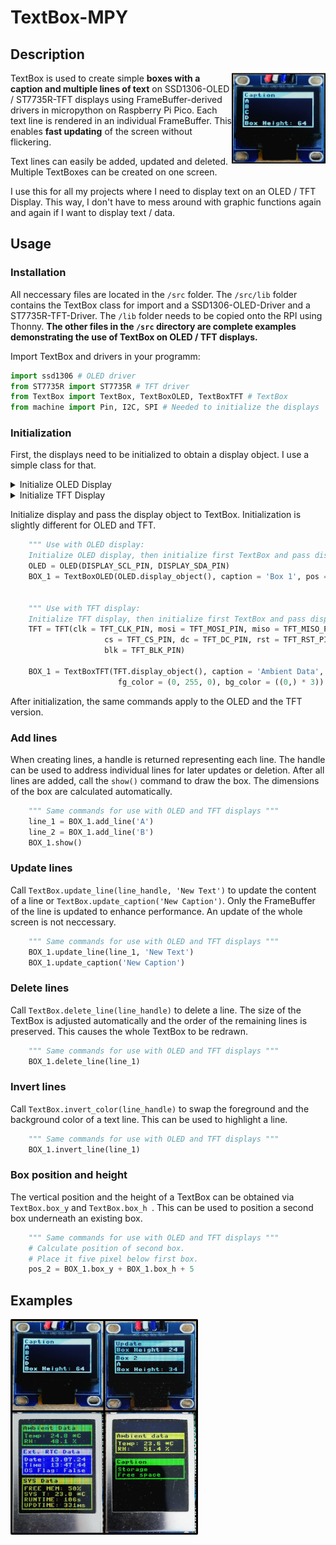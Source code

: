 # TextBox-MPY

## Description
<img align="right"  src="doc/OLED.jpg" width="150" height="auto" />

TextBox is used to create simple **boxes with a caption and multiple lines of text** on SSD1306-OLED / ST7735R-TFT displays using FrameBuffer-derived drivers in micropython on Raspberry Pi Pico.
Each text line is rendered in an individual FrameBuffer. 
This enables **fast updating** of the screen without flickering.

Text lines can easily be added, updated and deleted. 
Multiple TextBoxes can be created on one screen.

I use this for all my projects where I need to display text on an OLED / TFT Display.
This way, I don't have to mess around with graphic functions again and again if I want to display text / data.

## Usage

### Installation

All neccessary files are located in the `/src` folder.
The `/src/lib` folder contains the TextBox class for import and a SSD1306-OLED-Driver and a ST7735R-TFT-Driver.
The `/lib` folder needs to be copied onto the RPI using Thonny. 
**The other files in the `/src` directory are complete examples demonstrating the use of TextBox on OLED / TFT displays.**

Import TextBox and drivers in your programm:
```python
import ssd1306 # OLED driver
from ST7735R import ST7735R # TFT driver
from TextBox import TextBox, TextBoxOLED, TextBoxTFT # TextBox
from machine import Pin, I2C, SPI # Needed to initialize the displays
```

### Initialization

First, the displays need to be initialized to obtain a display object.
I use a simple class for that.

<details>
<summary>Initialize OLED Display</summary>

```python
"""OLED Display
VCC --> VBUS Pin 36 (3.3V)
GND --> Pin Nr. 3"""
DISPLAY_SDA_PIN = const(26)
DISPLAY_SCL_PIN = const(27)
DISPLAY_I2C_INSTANCE = const(1)

class OLED:
    def __init__(self, scl_pin, sda_pin):
        self.scl_pin = scl_pin
        self.sda_pin = sda_pin
        
        self.width  = 128
        self.height = 64
        
        # Make sure to use the correct I2C instance (0 or 1)
        # according to pin map
        self.i2c = I2C(DISPLAY_I2C_INSTANCE,scl=Pin(self.scl_pin),
                       sda=Pin(self.sda_pin), freq = 2000000)
        
        self.display = ssd1306.SSD1306_I2C(self.width, self.height, self.i2c)
        self.clear()

    # Returns display object. 
    def display_object(self):
        return self.display
    
    def clear(self):
        self.display.fill(0)
        self.display.show()
```

</details>


<details>
<summary>Initialize TFT Display</summary>

```python
"""TFT Display
VCC --> VBUS Pin 36 (3.3V)
GND --> Pin Nr. 3"""
TFT_MISO_PIN = None # --> not needed
TFT_CLK_PIN = const(2)  # --> SCK
TFT_MOSI_PIN = const(3) # --> SDA
TFT_RST_PIN = const(4) # --> RES
TFT_DC_PIN = const(5) # --> DC
TFT_CS_PIN = const(6) # --> CS
TFT_BLK_PIN = const(7) # --> Backlight

class TFT():
    def __init__(self, clk, mosi, miso, cs, dc, rst, blk):
        self.width = 128
        self.height = 160
        
        self.dc = Pin(dc, Pin.OUT, Pin.PULL_DOWN)
        self.cs = Pin(cs, Pin.OUT, Pin.PULL_DOWN)
        self.rst = Pin(rst, Pin.OUT, Pin.PULL_DOWN)
        
        self.blk = Pin(blk, Pin.OUT, Pin.PULL_UP)
        
        # Turn on backlight.
        # Brightness may be controlled by PWM.
        self.blk(1)
        
        self.spi = SPI(0, baudrate = 15625000, polarity = 0, phase = 0, sck = Pin(clk),
                   mosi = Pin(mosi), miso = miso)
    
        self.display = ST7735R(self.spi, self.cs, self.dc, self.rst,
                   height = self.height, width = self.width)
        
    # Returns display object.    
    def display_object(self):
        return self.display
    
    def clear(self):
        self.display.fill(0)
        self.display.show()
```

</details>

Initialize display and pass the display object to TextBox.
Initialization is slightly different for OLED and TFT.


```python
    """ Use with OLED display:
    Initialize OLED display, then initialize first TextBox and pass display handle. """
    OLED = OLED(DISPLAY_SCL_PIN, DISPLAY_SDA_PIN)
    BOX_1 = TextBoxOLED(OLED.display_object(), caption = 'Box 1', pos = 0)


    """ Use with TFT display:
    Initialize TFT display, then initialize first TextBox and pass display handle. """
    TFT = TFT(clk = TFT_CLK_PIN, mosi = TFT_MOSI_PIN, miso = TFT_MISO_PIN,
                     cs = TFT_CS_PIN, dc = TFT_DC_PIN, rst = TFT_RST_PIN,
                     blk = TFT_BLK_PIN)

    BOX_1 = TextBoxTFT(TFT.display_object(), caption = 'Ambient Data', pos = 5,
                        fg_color = (0, 255, 0), bg_color = ((0,) * 3))
```

After initialization, the same commands apply to the OLED and the TFT version.


### Add lines

When creating lines, a handle is returned representing each line.
The handle can be used to address individual lines for later updates or deletion.
After all lines are added, call the `show()` command to draw the box.
The dimensions of the box are calculated automatically.

```python
    """ Same commands for use with OLED and TFT displays """
    line_1 = BOX_1.add_line('A')
    line_2 = BOX_1.add_line('B')
    BOX_1.show()
```

### Update lines

Call `TextBox.update_line(line_handle, 'New Text')` to update the content of a line or `TextBox.update_caption('New Caption')`.
Only the FrameBuffer of the line is updated to enhance performance. An update of the whole screen is not neccessary.

```python
    """ Same commands for use with OLED and TFT displays """
    BOX_1.update_line(line_1, 'New Text')
    BOX_1.update_caption('New Caption')
```

### Delete lines

Call `TextBox.delete_line(line_handle)` to delete a line. 
The size of the TextBox is adjusted automatically and the order of the remaining lines is preserved.
This causes the whole TextBox to be redrawn.

```python
    """ Same commands for use with OLED and TFT displays """
    BOX_1.delete_line(line_1)
```

### Invert lines

Call `TextBox.invert_color(line_handle)` to swap the foreground and the background color of a text line. 
This can be used to highlight a line.
 
```python
    """ Same commands for use with OLED and TFT displays """
    BOX_1.invert_line(line_1)
```

### Box position and height

The vertical position and the height of a TextBox can be obtained via `TextBox.box_y` and `TextBox.box_h `.
This can be used to position a second box underneath an existing box.
 
```python
    """ Same commands for use with OLED and TFT displays """
    # Calculate position of second box.
    # Place it five pixel below first box.
    pos_2 = BOX_1.box_y + BOX_1.box_h + 5
```

## Examples

<img align="left"  src="doc/TFT_OLED_Overview.jpg" width="300" height="auto" />
